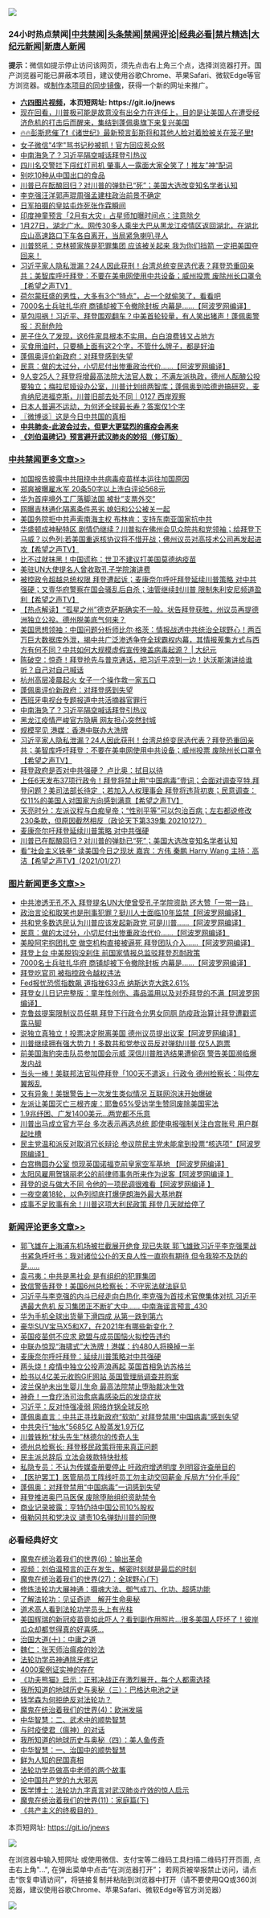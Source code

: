 ![](https://raw.githubusercontent.com/fqnews/bnews/master/64photo/fqnews-qr.jpg)

<div id="tt">
<h3>24小时热点禁闻|<a href="#%E4%B8%AD%E5%85%B1%E7%A6%81%E9%97%BB%E6%9B%B4%E5%A4%9A%E6%96%87%E7%AB%A0">中共禁闻</a>|<a href="#%E5%9B%BE%E7%89%87%E6%96%B0%E9%97%BB%E6%9B%B4%E5%A4%9A%E6%96%87%E7%AB%A0">头条禁闻</a>|<a href="#%E6%96%B0%E9%97%BB%E8%AF%84%E8%AE%BA%E6%9B%B4%E5%A4%9A%E6%96%87%E7%AB%A0">禁闻评论|<a href="#%E5%BF%85%E7%9C%8B%E7%BB%8F%E5%85%B8%E5%A5%BD%E6%96%87">经典必看|<a href="/video.md#%E7%A6%81%E7%89%87%E7%B2%BE%E9%80%89">禁片精选</a>|<a href="https://github.com/fqnews/djy/blob/master/gb/nf1351518.md#1">大纪元新闻</a>|<a href="https://github.com/fqnews/ntdtv/blob/master/gb/prog204.md#1">新唐人新闻</a></h3>
<div><b>提示：</b>微信如提示停止访问该网页，须先点击右上角三个点，选择浏览器打开。国产浏览器可能已屏蔽本项目，建议使用谷歌Chrome、苹果Safari、微软Edge等官方浏览器。或<a href="https://github.com/fqnews/bnews/blob/master/%E5%88%B6%E4%BD%9Cgit%E7%A6%81%E9%97%BB%E9%95%9C%E5%83%8F.md">制作本项目的同步镜像</a>，获得一个新的网址来推广。</div>
<ul>
<li><b><a href="http://d1.bdrive.tk/64.mp4" target="_blank">六四图片视频</a>，本页短网址: https://git.io/jnews</b></li>
<li><a href="/bannedvideo/20210128/1476557.md">现在回看，川普极可能是故意没有出全力在连任上，目的是让美国人在遭受经济危机的打击后而醒来，集结到蓬佩奥旗下来复兴美国</a></li>
<li><a href="/cbnews/20210128/1476360.md">🔥🔥彭斯悲催了❗《诸世纪》最新预言彭斯将和其他人脸对着脸被关在笼子里❗</a></li>
<li><a href="/cbnews/20210128/1476294.md">女子微信"4字"骂书记秒被抓！官方回应惹众怒</a></li>
<li><a href="/cbnews/20210128/1476638.md">中南海急了？习近平隔空喊话拜登引热议</a></li>
<li><a href="/comments/20210128/1476500.md">四川名交警拦下闯红灯司机 肇事人一露面大家全笑了！推友”神“配词</a></li>
<li><a href="/cnnews/20210128/1476653.md">别吃10种从中国出口的食品</a></li>
<li><a href="/cbnews/20210128/1476402.md">川普已在酝酿回归？对川普的弹劾已“死”；美国大选改变知名学者认知</a></li>
<li><a href="/comments/20210128/1476331.md">李克强汪洋郭声琨周强孟建柱政治前景不确定</a></li>
<li><a href="/cnnews/20210128/1476337.md">日军拍摄的皇姑屯炸死张作霖瞬间</a></li>
<li><a href="/lifebaike/20210128/1476518.md">印度神童预言「2月有大灾」占星师加曝时间点：注意除夕</a></li>
<li><a href="/bannedvideo/20210128/1476634.md">1月27日，湖北广水。网传30多人乘坐大巴从黑龙江疫情区返回湖北，在湖北应山高速路口下车各自离开，当局紧急喇叭寻人</a></li>
<li><a href="/bannedvideo/20210128/1476416.md">川普怒吼：克林顿家族是犯罪集团 应该被关起来  我为你们挡箭  一定把美国夺回来！</a></li>
<li><a href="/cbnews/20210128/1476533.md">习近平家人隐私泄漏？24人因此获刑！台湾总统变民选代表？拜登恐重回亲共；美智库呼吁拜登：不要在美电网使用中共设备；威州投票 废除州长口罩令【希望之声TV】</a></li>
<li><a href="/health/20210128/1476303.md">荷尔蒙旺盛的男性，大多有3个“特点”，占一个就偷笑了，看看吧</a></li>
<li><a href="/topimagenews/20210128/1476606.md">7000名士兵驻扎华府 商铺却被下令撤除封板 内幕是……【阿波罗网编译】</a></li>
<li><a href="/bannedvideo/20210128/1476516.md">草包闯祸！习近平、拜登围观翻车？中美首轮较量，有人笑出猪声！蓬佩奥警报：忍耐危险</a></li>
<li><a href="/lifebaike/20210128/1476621.md">房子住久了发现，这6件家具根本不实用，白白浪费钱又占地方</a></li>
<li><a href="/lifebaike/20210128/1476439.md">买食用油时，只要桶上面有这2个字，不管什么牌子，都是好油</a></li>
<li><a href="/cbnews/20210128/1476643.md">蓬佩奥评价新政府：对拜登感到失望</a></li>
<li><a href="/topimagenews/20210128/1476730.md">民意：做的太过分，小切尼付出惨重政治代价……【阿波罗网编译】</a></li>
<li><a href="/bannedvideo/20210128/1476513.md">9人变25人？拜登将增最高法院大法官人数； 不满左派执政，德州人酝酿公投要独立；梅拉尼娅设办公室，川普计划组两智库；蓬佩奥到哈德逊搞研究，麦肯纳尼进福克斯，川普旧部去处不同｜0127 西岸观察</a></li>
<li><a href="/funmedia/20210128/1476687.md">日本人普遍不运动，为何还全球最长寿？答案仅1个字</a></li>
<li><a href="/ssgc/20210128/1476400.md">〖微博谈〗这是今日中共国的真相</a></li>
<li><b><a href="/comments/20200211/1275071.md" target="_blank">中共肺炎-此波会过去，但更大更猛烈的瘟疫会再来</a></b></li>
<li><b><a href="/comments/20200207/1272816.md" target="_blank">《刘伯温碑记》预言避开武汉肺炎的妙招（修订版）</a></b></li>
</ul>
</div>

<div class="catlist">
<h3><a href="/cbnews/" target="_blank">中共禁闻</a><span><a href="/cbnews/" target="_blank" rel="nofollow">更多文章>></a></span></h3>
<ul>
<li><a href="/cbnews/20210129/1476953.md" target="_blank">加国报告披露中共阻挠中共病毒疫苗样本运往加国原因</a></li>
<li><a href="/cbnews/20210129/1476945.md" target="_blank">郑爽被曝雇水军 20条50字以上洗白评论568元</a></li>
<li><a href="/cbnews/20210129/1476937.md" target="_blank">华为首座境外工厂落脚法国 被批&#8221;支票外交&#8221;</a></li>
<li><a href="/cbnews/20210129/1476936.md" target="_blank">网曝吉林通化隔离条件恶劣 媳妇和公公被关一起</a></li>
<li><a href="/cbnews/20210129/1476907.md" target="_blank">美国务院拒中共声索南海主权 布林肯：支持东南亚国家抗中共</a></li>
<li><a href="/cbnews/20210129/1476875.md" target="_blank">华盛顿成神秘特区 剧情仍继续？川普拟在佛州会见众院共和党领袖；给拜登下马威？以色列:若美国重返核协议将不惜开战；佛州议员对高技术公司再发起进攻【希望之声TV】</a></li>
<li><a href="/cbnews/20210129/1476835.md" target="_blank">比不过就抹黑！中国谎称：世卫不建议打美国莫德纳疫苗</a></li>
<li><a href="/cbnews/20210128/1476794.md" target="_blank">美驻UN大使提名人曾收取孔子学院演讲费</a></li>
<li><a href="/cbnews/20210128/1476740.md" target="_blank">被控政令超越总统权限 拜登遭起诉；麦康奈尔呼吁拜登延续川普策略 对中共强硬；又壹华府警察在国会骚乱后自杀；油管继续封川普 限制朱利安尼频道盈利【希望之声TV】</a></li>
<li><a href="/cbnews/20210128/1476732.md" target="_blank">【热点解读】“孤星之州”德克萨斯确实不一般。状告拜登获胜，州议员再提德洲独立公投。德州脱美底气何来？</a></li>
<li><a href="/cbnews/20210128/1476728.md" target="_blank">美国思想领袖：中国问题分析师比尔·格茨：情报战透中共统治全球野心！两百万巨大数据库外泄，揭中共广泛渗透争夺全球霸权内幕，其情报蒐集方式与西方有何不同？中共如何大规模虚假宣传掩盖病毒起源？ | 大纪元</a></li>
<li><a href="/cbnews/20210128/1476694.md" target="_blank">陈破空：惊奇！拜登抢先与普京通话，把习近平凉到一边！达沃斯演讲给谁听？自己对自己喊话</a></li>
<li><a href="/cbnews/20210128/1476685.md" target="_blank">杭州高层凌晨起火 女子一个操作救一家五口</a></li>
<li><a href="/cbnews/20210128/1476643.md" target="_blank">蓬佩奥评价新政府：对拜登感到失望</a></li>
<li><a href="/cbnews/20210128/1476605.md" target="_blank">西班牙电视台专题报道中共活摘器官罪行</a></li>
<li><a href="/cbnews/20210128/1476638.md" target="_blank">中南海急了？习近平隔空喊话拜登引热议</a></li>
<li><a href="/cbnews/20210128/1476595.md" target="_blank">黑龙江疫情严峻官方隐瞒 网友担心突然封城</a></li>
<li><a href="/cbnews/20210128/1476544.md" target="_blank">规模罕见 港媒：香港中联办大洗牌</a></li>
<li><a href="/cbnews/20210128/1476533.md" target="_blank">习近平家人隐私泄漏？24人因此获刑！台湾总统变民选代表？拜登恐重回亲共；美智库呼吁拜登：不要在美电网使用中共设备；威州投票 废除州长口罩令【希望之声TV】</a></li>
<li><a href="/cbnews/20210128/1476530.md" target="_blank">拜登政府是否对中共强硬？ 卢比奥：拭目以待</a></li>
<li><a href="/cbnews/20210128/1476487.md" target="_blank">上任6天发布37项行政令！拜登将禁止用“中国病毒”壹词；会面对调查亨特.拜登问题？美司法部长待定  ；若加入人权理事会  拜登将违背初衷；民意调查：仅11%的美国人对国家方向感到满意【希望之声TV】</a></li>
<li><a href="/cbnews/20210128/1476479.md" target="_blank">天亮时分：左派议程与白痴皇帝；“性别平等”可以包治百病；左右都说修改230条款，但原因截然相反（政论天下第339集 20210127）</a></li>
<li><a href="/cbnews/20210128/1476428.md" target="_blank">麦康奈尔吁拜登延续川普策略 对中共强硬</a></li>
<li><a href="/cbnews/20210128/1476402.md" target="_blank">川普已在酝酿回归？对川普的弹劾已“死”；美国大选改变知名学者认知</a></li>
<li><a href="/cbnews/20210128/1476384.md" target="_blank">看”社会主义铁拳“  读美国今日之现状   嘉宾：方伟 秦鹏  Harry Wang   主持：高洁【希望之声TV】(2021/01/27)</a></li>

</ul>
</div>
<div class="catlist">
<h3><a href="/topimagenews/" target="_blank">图片新闻</a><span><a href="/topimagenews/" target="_blank" rel="nofollow">更多文章>></a></span></h3>
<ul>
<li><a href="/topimagenews/20210129/1476896.md" target="_blank">中共渗透无孔不入 拜登提名UN大使曾受孔子学院资助 还大赞「一带一路」</a></li>
<li><a href="/topimagenews/20210129/1476863.md" target="_blank">政治言论和取笑也是刑事犯罪？挺川人士面临10年监禁【阿波罗网编译】</a></li>
<li><a href="/topimagenews/20210128/1476745.md" target="_blank">共和党多数选民认为川普应该发起新政党 可是川普……【阿波罗网编译】</a></li>
<li><a href="/topimagenews/20210128/1476730.md" target="_blank">民意：做的太过分，小切尼付出惨重政治代价……【阿波罗网编译】</a></li>
<li><a href="/topimagenews/20210128/1476683.md" target="_blank">美股阿宅抱团扎空 做空机构直接被逼死 拜登团队介入……【阿波罗网编译】</a></li>
<li><a href="/topimagenews/20210128/1476669.md" target="_blank">拜登上台 中美脱钩没刹住 前国家情报总监驳拜登忍耐政策</a></li>
<li><a href="/topimagenews/20210128/1476606.md" target="_blank">7000名士兵驻扎华府 商铺却被下令撤除封板 内幕是……【阿波罗网编译】</a></li>
<li><a href="/topimagenews/20210128/1476389.md" target="_blank">拜登吃官司 被指控政令越权违法</a></li>
<li><a href="/topimagenews/20210128/1476293.md" target="_blank">Fed报忧恐慌指数飙 道指挫633点 纳斯达克大跌2.61%</a></li>
<li><a href="/topimagenews/20210127/1476048.md" target="_blank">拜登女儿日记完整版：童年性创伤、毒品滥用以及对乔拜登的不满【阿波罗网编译】</a></li>
<li><a href="/topimagenews/20210127/1476006.md" target="_blank">克鲁兹提案限制议员任期 拜登下行政令允男女同厕 防疫政治算计拜登遭戳谎露马脚</a></li>
<li><a href="/topimagenews/20210127/1475753.md" target="_blank">说独立真独立！投票决定脱离美国 德州议员提出议案【阿波罗网编译】</a></li>
<li><a href="/topimagenews/20210127/1475702.md" target="_blank">川普继续拥有强大势力！多数共和党参议员反对弹劾川普 仅5人跑票</a></li>
<li><a href="/topimagenews/20210127/1475681.md" target="_blank">前美国海豹突击队员参加国会示威 深信川普胜选结果遭偷窃 警告美国濒临爆发内战</a></li>
<li><a href="/topimagenews/20210127/1475648.md" target="_blank">当头一棒！美联邦法官叫停拜登「100天不遣返」行政令 德州检察长：叫停左翼叛乱</a></li>
<li><a href="/topimagenews/20210127/1475505.md" target="_blank">又有异象！美银警告上一次发生类似情况 互联网泡沫开始爆破</a></li>
<li><a href="/topimagenews/20210127/1475477.md" target="_blank">左派让美国灭亡三根齐废：耶鲁65%受访学生赞同废除美国宪法</a></li>
<li><a href="/topimagenews/20210127/1475461.md" target="_blank">1.9兆纾困、广发1400美元…两党都不乐意</a></li>
<li><a href="/topimagenews/20210126/1475306.md" target="_blank">川普出马成立官方平台 多次表示再选总统 即使电报强制关注白宫账号 用户群起吐槽</a></li>
<li><a href="/topimagenews/20210126/1475304.md" target="_blank">民主党温和派反对取消冗长辩论 参议院民主党未能拿到投票“核选项”【阿波罗网编译】</a></li>
<li><a href="/topimagenews/20210126/1475217.md" target="_blank">白宫椭圆办公室 惊现英国诺福克前皇家空军基地 【阿波罗网编译】</a></li>
<li><a href="/topimagenews/20210126/1475126.md" target="_blank">太阳风雇用贺锦丽老公的前律师事务所来作为说客【阿波罗网编译 】</a></li>
<li><a href="/topimagenews/20210126/1475041.md" target="_blank">拜登的说与做大不同 令他的一项民调很难看【阿波罗网编译 】</a></li>
<li><a href="/topimagenews/20210126/1474962.md" target="_blank">一夜空袭18轮，以色列彻底打爆伊朗海外最大基地群</a></li>
<li><a href="/topimagenews/20210126/1474941.md" target="_blank">成事不足败事有余！川普这项大利民政策 拜登几天就给停了</a></li>

</ul>
</div>
<div class="catlist">
<h3><a href="/comments/" target="_blank">新闻评论</a><span><a href="/comments/" target="_blank" rel="nofollow">更多文章>></a></span></h3>
<ul>
<li><a href="/comments/20210129/1476959.md" target="_blank">郭飞雄在上海浦东机场被拦截展开绝食 现已失联 郭飞雄致习近平李克强栗战书紧急呼吁书：我对诸位公仆的天良人性一直抱有期待 但令我猝不及防的是……</a></li>
<li><a href="/comments/20210129/1476956.md" target="_blank">袁弓夷：中共是黑社会 是有组织的犯罪集团</a></li>
<li><a href="/comments/20210129/1476944.md" target="_blank">致信警告拜登！美国6州总检察长：不守宪法就法庭见</a></li>
<li><a href="/comments/20210129/1476943.md" target="_blank">习近平与李克强的内斗已经走向白热化 李克强为首技术官僚集体对抗 习近平遇最大危机 反习集团正不断扩大中…… 中南海谣言预言_430</a></li>
<li><a href="/comments/20210129/1476934.md" target="_blank">华为手机全球出货量下滑四成 从第一跌到第六</a></li>
<li><a href="/comments/20210129/1476933.md" target="_blank">豪华SUV宝马X5和X7，在2021年有哪些新变化？</a></li>
<li><a href="/comments/20210129/1476928.md" target="_blank">英国疫苗供不应求 欧盟与成员国恼火拟控告违约</a></li>
<li><a href="/comments/20210129/1476927.md" target="_blank">中联办惊现“海啸式”大洗牌！港媒：约480人将换掉一半</a></li>
<li><a href="/comments/20210129/1476926.md" target="_blank">麦康奈尔呼吁拜登：延续川普策略对中共强硬</a></li>
<li><a href="/comments/20210129/1476925.md" target="_blank">两头烧！疫情中独立公投声浪再起 英国首相急访苏格兰</a></li>
<li><a href="/comments/20210129/1476924.md" target="_blank">脸书以4亿美元收购GIF网站 英国管理局调查并购案</a></li>
<li><a href="/comments/20210129/1476917.md" target="_blank">波兰保护未出生婴儿生命 最高法院禁止堕胎裁决生效</a></li>
<li><a href="/comments/20210129/1476916.md" target="_blank">神奇！一食疗汤可治愈病毒感染后的发烧症状</a></li>
<li><a href="/comments/20210129/1476905.md" target="_blank">习近平：反对恃强凌弱 网络炸锅全球反呛</a></li>
<li><a href="/comments/20210129/1476904.md" target="_blank">蓬佩奥直言：中共正寻找新政府“软肋” 对拜登禁用“中国病毒”感到失望</a></li>
<li><a href="/comments/20210129/1476900.md" target="_blank">中共央行“抽水”5685亿 A股蒸发1.9万亿</a></li>
<li><a href="/comments/20210129/1476894.md" target="_blank">川普铁粉“枕头先生”林德尔的传奇人生</a></li>
<li><a href="/comments/20210129/1476893.md" target="_blank">德州总检察长: 拜登移民政策将带来真正问题</a></li>
<li><a href="/comments/20210129/1476888.md" target="_blank">民主派总辞后 立法会拨款特快批核</a></li>
<li><a href="/comments/20210129/1476887.md" target="_blank">私隐专员：不认为传媒查册要停止 吁政府增透明度 列明容许查册目的</a></li>
<li><a href="/comments/20210129/1476886.md" target="_blank">【医护罢工】医管局员工阵线吁员工勿主动交回薪金 斥局方“分化手段”</a></li>
<li><a href="/comments/20210129/1476878.md" target="_blank">蓬佩奥：对拜登禁用“中国病毒”一词感到失望</a></li>
<li><a href="/comments/20210129/1476877.md" target="_blank">拜登推进奥巴马医保 废除堕胎组织资助禁令</a></li>
<li><a href="/comments/20210129/1476876.md" target="_blank">商业记录披露：亨特仍持中国公司10%股权</a></li>
<li><a href="/comments/20210129/1476870.md" target="_blank">俄勒冈共和党决议 谴责10名弹劾川普的同僚</a></li>

</ul>
</div>

<div class="catlist">
<h3>必看经典好文</h3>
<ul>
<li><a href="/topimagenews/20180524/947358.md" target="_blank">魔鬼在统治着我们的世界(6)：输出革命</a></li>
<li><a href="/comments/20200628/1351782.md" target="_blank">视频：刘伯温预言的正在发生，解密时刻就是最后的时刻</a></li>
<li><a href="/comments/20181224/1052333.md" target="_blank">魔鬼在统治着我们的世界(27)：全球野心(下)</a></li>
<li><a href="/comments/20191203/1234383.md" target="_blank">修炼法轮功大展神通：摄魂大法、御气成刀、化功、超感功能</a></li>
<li><a href="/comments/20200307/1289968.md" target="_blank">了解法轮功：见证奇迹　解开生命奥秘</a></li>
<li><a href="/comments/20200227/1284657.md" target="_blank">道术高人看到法轮功学员头上有光柱</a></li>
<li><a href="/comments/20201215/1447764.md" target="_blank">美国辉瑞的新冠疫苗竟如此吓人？看到副作用照片…很多美国人吓坏了！彼岸瓜众却都觉得真的好喜感…</a></li>
<li><a href="/cbnews/20180316/915423.md" target="_blank">治国大道(十)：中庸之道</a></li>
<li><a href="/comments/20200224/1282494.md" target="_blank">魏仁：张天师治瘟疫的妙法</a></li>
<li><a href="/health/20170626/780263.md" target="_blank">法轮功学员神通除牙疼记</a></li>
<li><a href="/lifebaike/20201113/1430218.md" target="_blank">4000案例证实神的存在</a></li>
<li><a href="/comments/20200308/1290182.md" target="_blank">《功夫熊猫》启示：正邪决战正在激烈展开，每个人都需选择</a></li>
<li><a href="/tculture/xiulian/20170726/797589.md" target="_blank">我所知道的地球历史与奥秘（三）：巴格达电池之谜</a></li>
<li><a href="/comments/20210123/1473430.md" target="_blank">钱学森为何拒绝反对法轮功？</a></li>
<li><a href="/topimagenews/20180522/946266.md" target="_blank">魔鬼在统治着我们的世界(4)：欧洲发端</a></li>
<li><a href="/comments/20200605/783249.md" target="_blank">中华智慧：二、武术中的顺势智慧</a></li>
<li><a href="/comments/20200327/1301424.md" target="_blank">与时疫使君（瘟神）的对话</a></li>
<li><a href="/tculture/xiulian/20170729/799172.md" target="_blank">我所知道的地球历史与奥秘（四）：美人鱼传奇</a></li>
<li><a href="/comments/20200605/1340202.md" target="_blank">中华智慧：一、治国中的顺势智慧</a></li>
<li><a href="/comments/20200926/1403589.md" target="_blank">鲜为人知的民国真相</a></li>
<li><a href="/comments/20200629/1352533.md" target="_blank">法轮功学员做高中老师的两个故事</a></li>
<li><a href="/comments/20200717/1361899.md" target="_blank">论中国共产党的九大邪恶</a></li>
<li><a href="/comments/20200820/1382989.md" target="_blank">医学博士：法轮功九字真言对武汉肺炎疗效的惊人启示</a></li>
<li><a href="/topimagenews/20180530/950691.md" target="_blank">魔鬼在统治着我们的世界(11)：家庭篇(下)</a></li>
<li><a href="/bookwiki/20171120/858084.md" target="_blank">《共产主义的终极目的》</a></li>

</ul>
</div>

本页短网址: https://git.io/jnews

![](https://raw.githubusercontent.com/fqnews/bnews/master/64photo/fqnews-qr.jpg)

在浏览器中输入短网址 或使用微信、支付宝等二维码工具扫描二维码打开页面, 点击右上角"...", 在弹出菜单中点击“在浏览器打开”； 若网页被举报禁止访问，请点击“恢复申请访问”，将链接复制并粘贴到浏览器中打开（请不要使用QQ或360浏览器，建议使用谷歌Chrome、苹果Safari、微软Edge等官方浏览器）

![](https://raw.githubusercontent.com/fqnews/bnews/master/64photo/wx.jpg)
